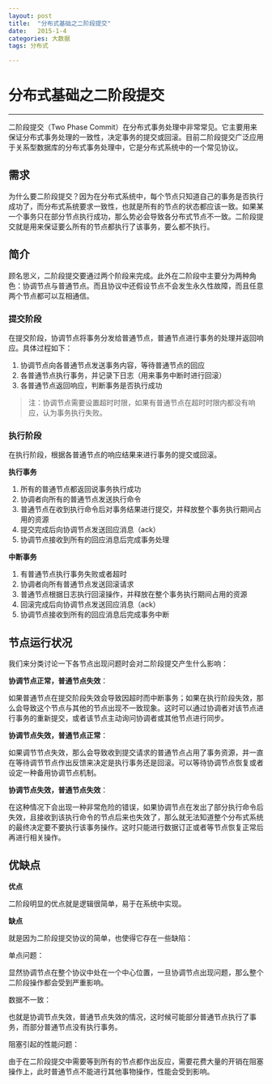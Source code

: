 ```yaml
---
layout: post
title:  "分布式基础之二阶段提交"
date:   2015-1-4
categories: 大数据
tags: 分布式

---
```


# 分布式基础之二阶段提交

---

二阶段提交（Two Phase Commit）在分布式事务处理中非常常见。它主要用来保证分布式事务处理的一致性，决定事务的提交或回滚。目前二阶段提交广泛应用于关系型数据库的分布式事务处理中，它是分布式系统中的一个常见协议。

## 需求

为什么要二阶段提交？因为在分布式系统中，每个节点只知道自己的事务是否执行成功了，而分布式系统要求一致性，也就是所有的节点的状态都应该一致。如果某一个事务只在部分节点执行成功，那么势必会导致各分布式节点不一致。二阶段提交就是用来保证要么所有的节点都执行了该事务，要么都不执行。

## 简介

顾名思义，二阶段提交要通过两个阶段来完成。此外在二阶段中主要分为两种角色：协调节点与普通节点。而且协议中还假设节点不会发生永久性故障，而且任意两个节点都可以互相通信。

### 提交阶段

在提交阶段，协调节点将事务分发给普通节点，普通节点进行事务的处理并返回响应。具体过程如下：

1. 协调节点向各普通节点发送事务内容，等待普通节点的回应
2. 各普通节点执行事务，并记录下日志（用来事务中断时进行回滚）
3. 各普通节点返回响应，判断事务是否执行成功

> 注：协调节点需要设置超时时限，如果有普通节点在超时时限内都没有响应，认为事务执行失败。

### 执行阶段

在执行阶段，根据各普通节点的响应结果来进行事务的提交或回滚。

**执行事务**

1. 所有的普通节点都返回说事务执行成功
2. 协调者向所有的普通节点发送执行命令
3. 普通节点在收到执行命令后对事务结果进行提交，并释放整个事务执行期间占用的资源
4. 提交完成后向协调节点发送回应消息（ack）
5. 协调节点接收到所有的回应消息后完成事务处理

**中断事务**

1. 有普通节点执行事务失败或者超时
2. 协调者向所有普通节点发送回滚请求
3. 普通节点根据日志执行回滚操作，并释放在整个事务执行期间占用的资源
4. 回滚完成后向协调节点发送回应消息（ack）
5. 协调节点接收到所有的回应消息后完成事务中断

## 节点运行状况

我们来分类讨论一下各节点出现问题时会对二阶段提交产生什么影响：

**协调节点正常，普通节点失效**：

如果普通节点在提交阶段失效会导致因超时而中断事务；如果在执行阶段失效，那么会导致这个节点与其他的节点出现不一致现象。这时可以通过协调者对该节点进行事务的重新提交，或者该节点主动询问协调者或其他节点进行同步。

**协调节点失效，普通节点正常**：

如果调节节点失效，那么会导致收到提交请求的普通节点占用了事务资源，并一直在等待调节节点作出反馈来决定是执行事务还是回滚。可以等待协调节点恢复或者设定一种备用协调节点机制。

**协调节点失效，普通节点失效**：

在这种情况下会出现一种非常危险的错误，如果协调节点在发出了部分执行命令后失效，且接收到该执行命令的节点后来也失效了，那么就无法知道整个分布式系统的最终决定要不要执行该事务操作。这时只能进行数据订正或者等节点恢复正常后再进行相关操作。

## 优缺点

**优点**

二阶段明显的优点就是逻辑很简单，易于在系统中实现。

**缺点**

就是因为二阶段提交协议的简单，也使得它存在一些缺陷：

单点问题：

显然协调节点在整个协议中处在一个中心位置，一旦协调节点出现问题，那么整个二阶段操作都会受到严重影响。

数据不一致：

也就是协调节点失效，普通节点失效的情况，这时候可能部分普通节点执行了事务，而部分普通节点没有执行事务。

阻塞引起的性能问题：

由于在二阶段提交中需要等到所有的节点都作出反应，需要花费大量的开销在阻塞操作上，此时普通节点不能进行其他事物操作，性能会受到影响。




